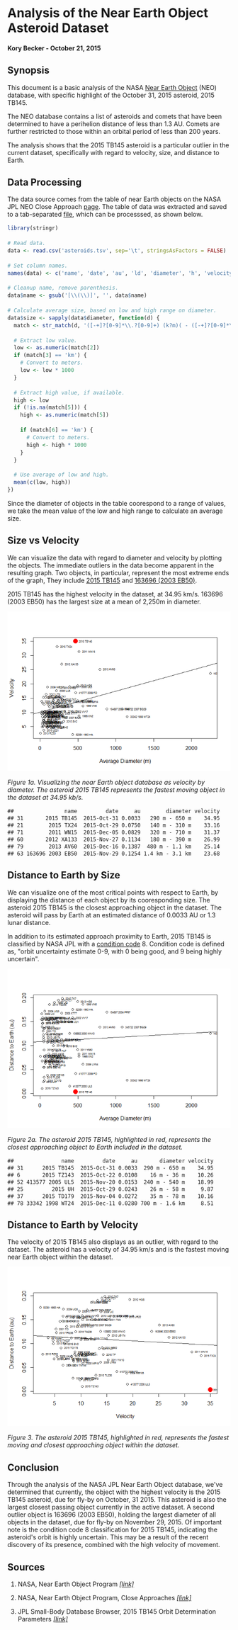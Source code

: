 # Analysis of the Near Earth Object Asteroid Dataset

#### Kory Becker - October 21, 2015

## Synopsis

This document is a basic analysis of the NASA [Near Earth Object](http://neo.jpl.nasa.gov/ca/) (NEO) database, with specific highlight of the October 31, 2015 asteroid, 2015 TB145.

The NEO database contains a list of asteroids and comets that have been determined to have a perihelion distance of less than 1.3 AU. Comets are further restricted to those within an orbital period of less than 200 years.

The analysis shows that the 2015 TB145 asteroid is a particular outlier in the current dataset, specifically with regard to velocity, size, and distance to Earth.

## Data Processing

The data source comes from the table of near Earth objects on the NASA JPL NEO Close Approach [page](http://neo.jpl.nasa.gov/ca/). The table of data was extracted and saved to a tab-separated [file](https://raw.githubusercontent.com/primaryobjects/asteroids/master/asteroids.tsv), which can be processsed, as shown below.


```r
library(stringr)

# Read data.
data <- read.csv('asteroids.tsv', sep='\t', stringsAsFactors = FALSE)

# Set column names.
names(data) <- c('name', 'date', 'au', 'ld', 'diameter', 'h', 'velocity')

# Cleanup name, remove parenthesis.
data$name <- gsub('[\\(\\)]', '', data$name)

# Calculate average size, based on low and high range on diameter.
data$size <- sapply(data$diameter, function(d) {
  match <- str_match(d, '([-+]?[0-9]*\\.?[0-9]+) (k?m)( - ([-+]?[0-9]*\\.?[0-9]+) (k?m))?')

  # Extract low value.
  low <- as.numeric(match[2])
  if (match[3] == 'km') {
    # Convert to meters.
    low <- low * 1000
  }
  
  # Extract high value, if available.
  high <- low
  if (!is.na(match[5])) {
    high <- as.numeric(match[5])
    
    if (match[6] == 'km') {
      # Convert to meters.
      high <- high * 1000
    }
  }
  
  # Use average of low and high.
  mean(c(low, high))
})
```

Since the diameter of objects in the table coorespond to a range of values, we take the mean value of the low and high range to calculate an average size.

## Size vs Velocity

We can visualize the data with regard to diameter and velocity by plotting the objects. The immediate outliers in the data become apparent in the resulting graph. Two objects, in particular, represent the most extreme ends of the graph, They include [2015 TB145](http://ssd.jpl.nasa.gov/sbdb.cgi?sstr=2015%20TB145;orb=1) and [163696 (2003 EB50)](http://ssd.jpl.nasa.gov/sbdb.cgi?sstr=163696;orb=1).

2015 TB145 has the highest velocity in the dataset, at 34.95 km/s. 163696 (2003 EB50) has the largest size at a mean of 2,250m in diameter.

![](asteroids_files/figure-html/unnamed-chunk-2-1.png) 

*Figure 1a. Visualizing the near Earth object database as velocity by diameter. The asteroid 2015 TB145 represents the fastest moving object in the dataset at 34.95 kb/s.*


```
##                name         date     au        diameter velocity
## 31       2015 TB145  2015-Oct-31 0.0033   290 m - 650 m    34.95
## 21        2015 TX24  2015-Oct-29 0.0750   140 m - 310 m    33.16
## 71        2011 WN15  2015-Dec-05 0.0829   320 m - 710 m    31.37
## 60       2012 XA133  2015-Nov-27 0.1134   180 m - 390 m    26.99
## 79        2013 AV60  2015-Dec-16 0.1387  480 m - 1.1 km    25.14
## 63 163696 2003 EB50  2015-Nov-29 0.1254 1.4 km - 3.1 km    23.68
```

## Distance to Earth by Size

We can visualize one of the most critical points with respect to Earth, by displaying the distance of each object by its cooresponding size. The asteroid 2015 TB145 is the closest approaching object in the dataset. The asteroid will pass by Earth at an estimated distance of 0.0033 AU or 1.3 lunar distance.

In addition to its estimated approach proximity to Earth, 2015 TB145 is classified by NASA JPL with a [condition code](http://ssd.jpl.nasa.gov/sbdb_help.cgi?name=condition_code) 8. Condition code is defined as, "orbit uncertainty estimate 0-9, with 0 being good, and 9 being highly uncertain".

![](asteroids_files/figure-html/unnamed-chunk-4-1.png) 

*Figure 2a. The asteroid 2015 TB145, highlighted in red, represents the closest approaching object to Earth included in the dataset.*


```
##               name         date     au       diameter velocity
## 31      2015 TB145  2015-Oct-31 0.0033  290 m - 650 m    34.95
## 6       2015 TZ143  2015-Oct-22 0.0108    16 m - 36 m    10.26
## 52 413577 2005 UL5  2015-Nov-20 0.0153  240 m - 540 m    18.99
## 25         2015 UH  2015-Oct-29 0.0243    26 m - 58 m     9.87
## 37      2015 TD179  2015-Nov-04 0.0272    35 m - 78 m    10.16
## 78 33342 1998 WT24  2015-Dec-11 0.0280 700 m - 1.6 km     8.51
```


## Distance to Earth by Velocity

The velocity of 2015 TB145 also displays as an outlier, with regard to the dataset. The asteroid has a velocity of 34.95 km/s and is the fastest moving near Earth object within the dataset.

![](asteroids_files/figure-html/unnamed-chunk-6-1.png) 

*Figure 3. The asteroid 2015 TB145, highlighted in red, represents the fastest moving and closest approaching object within the dataset.*

## Conclusion

Through the analysis of the NASA JPL Near Earth Object database, we've determined that currently, the object with the highest velocity is the 2015 TB145 asteroid, due for fly-by on October, 31 2015. This asteroid is also the largest closest passing object currently in the active dataset. A second outlier object is 163696 (2003 EB50), holding the largest diameter of all objects in the dataset, due for fly-by on November 29, 2015. Of important note is the condition code 8 classification for 2015 TB145, indicating the asteroid's orbit is highly uncertain. This may be a result of the recent discovery of its presence, combined with the high velocity of movement.

## Sources

1. NASA, Near Earth Object Program *[[link]](http://neo.jpl.nasa.gov/index.html)*

2. NASA, Near Earth Object Program, Close Approaches *[[link]](http://neo.jpl.nasa.gov/ca/)*

3. JPL Small-Body Database Browser, 2015 TB145 Orbit Determination Parameters *[[link]](http://ssd.jpl.nasa.gov/sbdb.cgi?sstr=2015%20TB145;orb=1)*
